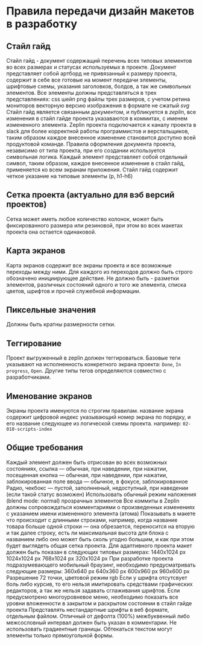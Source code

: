 # Правила передачи дизайн макетов в разработку


## Стайл гайд
Стайл гайд - документ содержащий перечень всех типовых элементов во всех размерах и статусах используемых в проекте.
Документ представляет собой артборд не привязанный к размеру проекта, содержит в себе все готовые на момент передачи элементы, шрифтовые схемы, указания заголовков, болдов, а так же символьных элементов.
Все элементы должны представляться в трех представлениях:
css шейп
png файлы трех размеров, с учетом ретина мониторов
векторную версию изображения в формате не сжатый *svg*
Стайл гайд является связанным документом, и публикуется в *zeplin*, все изменения в стайл гайде проекта указаваются в коммитах, с именем измененного элемента.
Zeplin проекта подключается к каналу проекта в slack для более корректной работы программистов и верстальщиков, таким образом каждое внесенное изменение становится доступно всей продуктовой команде.
Правила оформления документа проекта, независимо от типа проекта, при его создании используется символьная логика. Каждый элемент представляет собой отдельный символ, таким образом, каждое внесенное изменение в стайл гайд, применяется ко всем экранам приложения.
Стайл гайд содержит четкое указание на типовые элементы (p, h1-h6)



## Сетка проекта (актуально для вэб версий проектов)
Сетка может иметь любое количество колонок, может быть фиксированного размера или резиновой, при этом во всех макетах проекта она остается одинаковой.


## Карта экранов
Карта экранов содержит все экраны проекта и все возможные переходы между ними. Для каждого из переходов должно быть строго обозначено инициирующее действие. Не должно быть - разметки элементов, различных состояний одного и того же элемента, списка цветов, шрифтов и прочей служебной информации.

## Пиксельные значения
Должны быть кратны размерности сетки.

## Теггирование
Проект выгруженный в zeplin должен теггироваться. Базовые теги указывают на исполненность конкретного экрана проекта: `Done`, `In progress`, `Open`.
Другие типы тегов определяются совместно с разработчиками.

## Именование экранов
Экраны проекта именуются по строгим правилам. название экрана содержит цифровой индекс указывающий номер экрана по порядку, и его название следующее из логической схемы проекта. например: `02-010-scripts-index`

## Общие требования
Каждый элемент должен быть отрисован во всех возможных состояниях, ссылка — обычная, при наведении, при нажатии, посещенная
кнопка — обычная, при наведении, при нажатии, заблокированная
поле ввода — обычное, в фокусе, заблокированное
Радио, чекбокс — пустой, заполнненый, недоступный, при наведении (если такой статус возможен)
Использовать обычный режим наложения (blend mode: normal) прозрачных элементов
Все коммиты в Zeplin должны сопровождаться комментариями о произведенных изменениях с указанием имени измененного элемента (атома)
Показывать в макете что происходит с длинными строками, например, когда название товара больше одной строки — она обрезается, переносится на вторую и так далее строку, есть ли максимальная высота для блока с названием либо оно может быть сколь угодно большим, и как при этом будет выглядеть общая сетка проекта.
Для адаптивного проекта макет должен быть показан в следующих типовых размерах: 1440х1024 px
1024x1024 px
768x1024 px
320x1024 px
При разработке проекта подразумевающего мобильный браузинг, необходимо предусматривать следующие размеры:
360x640 px
640x360 pх
600x960 px
960x600 px
Разрешение 72 точки, цветовой режим rgb
Если у шрифта отсутсвует боль либо курсив, то его нельзя имитировать средствами графических редакторов, а так же нельзя задавать сглаживания шрифтов.
Если предусмотрено многоуровневое меню, необходимо показать все уровни вложенности в закрытом и раскрытом состоянии в стайл гайде проекта
Представлять нестандартные шрифты в веб формате, отдельным файлом.
Отличный от дефолта (100%) межбуквенный либо межсословный интервал должен быть указан в комментарии.
Не использовать градиентные границы.
Обтекаться текстом могут элементы только прямоугольной формы.
